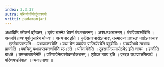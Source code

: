 ```yaml
---
index: 3.3.37
sutra: परिन्योर्नीणोर्द्यूताभ्रेषयोः
vritti: padamanjari
---
```


 अक्षादिभिः क्रीडनं द्यौउतम् । ठ्भ्रेप चलनेऽ भ्रेषणं भ्रेषःउचलनम् । अभ्रेषःउअचलनम् । भ्रेषविषयश्चेदिति । अयमपि ग्रन्थः पूर्वानुसारेण योज्यः । अनपचार इति । कुत्सितश्चारोऽपचारः, तस्मादन्यः प्रशस्तः चारोऽनपचारः । एतदेवस्पष्टयति---यथाप्राप्तस्येति । यथा येन प्रकारेण प्राप्तिर्यस्येति बहुव्रीहिः । अव्ययीभावे त्वम्भावः प्राप्नोति । क्वचितु यथाप्राप्तकरणमिति पठ।ल्ते । परिणायेनेति । ठुपसर्गादसमासेऽपिऽ इति णत्वम् । हन्तीति बाधते । समन्तान्नयनेनेति । परिणायेनेत्यस्येदमर्थकथनम् । एषोऽत्र न्याय इति । एतदत्र यथाप्राप्तमित्यर्थः । परिणयःउविवाहः । न्ययःउनाशः ॥
